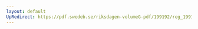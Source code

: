 ```yaml
---
layout: default
UpRedirect: https://pdf.swedeb.se/riksdagen-volumeG-pdf/199192/reg_199192/reg_199192_0498.pdf
---
```

